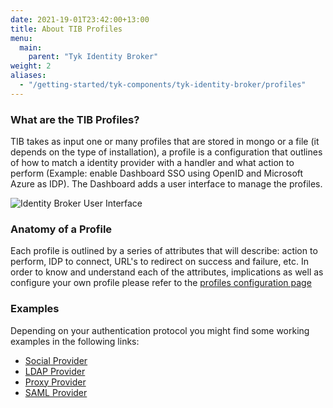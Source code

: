 ```yaml
--- 
date: 2021-19-01T23:42:00+13:00
title: About TIB Profiles
menu:
  main:
    parent: "Tyk Identity Broker"
weight: 2
aliases:
  - "/getting-started/tyk-components/tyk-identity-broker/profiles"
---
```


### What are the TIB Profiles?

TIB takes as input one or many profiles that are stored in mongo or a file (it depends on the type of installation), a profile is a configuration that outlines of how to match a identity provider with a handler and what action to perform (Example: enable Dashboard SSO using OpenID and Microsoft Azure as IDP). The Dashboard adds a user interface to manage the profiles.

![Identity Broker User Interface](https://user-images.githubusercontent.com/4504205/105425983-58940c00-5c18-11eb-9c8c-ede3b8bae000.gif)

### Anatomy of a Profile
Each profile is outlined by a series of attributes that will describe: action to perform, IDP to connect, URL's to redirect on success and failure, etc.
In order to know and understand each of the attributes, implications as well as configure your own profile please refer to the [profiles configuration page](https://github.com/TykTechnologies/tyk-identity-broker/wiki/How-to-configure-Tyk-Identity-Broker#the-profilesconf-file)

### Examples

Depending on your authentication protocol you might find some working examples in the following links:

- [Social Provider](https://github.com/TykTechnologies/tyk-identity-broker/wiki/Social-Identity-Provider)
- [LDAP Provider](https://github.com/TykTechnologies/tyk-identity-broker/wiki/LDAP)
- [Proxy Provider](https://github.com/TykTechnologies/tyk-identity-broker/wiki/Proxy-Identity-Provider)
- [SAML Provider](https://github.com/TykTechnologies/tyk-identity-broker/wiki/SAML)
